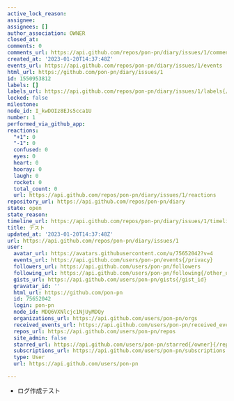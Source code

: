 ```yaml
---
active_lock_reason: 
assignee: 
assignees: []
author_association: OWNER
closed_at: 
comments: 0
comments_url: https://api.github.com/repos/pon-pn/diary/issues/1/comments
created_at: '2023-01-20T14:37:48Z'
events_url: https://api.github.com/repos/pon-pn/diary/issues/1/events
html_url: https://github.com/pon-pn/diary/issues/1
id: 1550953812
labels: []
labels_url: https://api.github.com/repos/pon-pn/diary/issues/1/labels{/name}
locked: false
milestone: 
node_id: I_kwDOIz8EJs5cca1U
number: 1
performed_via_github_app: 
reactions:
  "+1": 0
  "-1": 0
  confused: 0
  eyes: 0
  heart: 0
  hooray: 0
  laugh: 0
  rocket: 0
  total_count: 0
  url: https://api.github.com/repos/pon-pn/diary/issues/1/reactions
repository_url: https://api.github.com/repos/pon-pn/diary
state: open
state_reason: 
timeline_url: https://api.github.com/repos/pon-pn/diary/issues/1/timeline
title: テスト
updated_at: '2023-01-20T14:37:48Z'
url: https://api.github.com/repos/pon-pn/diary/issues/1
user:
  avatar_url: https://avatars.githubusercontent.com/u/75652042?v=4
  events_url: https://api.github.com/users/pon-pn/events{/privacy}
  followers_url: https://api.github.com/users/pon-pn/followers
  following_url: https://api.github.com/users/pon-pn/following{/other_user}
  gists_url: https://api.github.com/users/pon-pn/gists{/gist_id}
  gravatar_id: ''
  html_url: https://github.com/pon-pn
  id: 75652042
  login: pon-pn
  node_id: MDQ6VXNlcjc1NjUyMDQy
  organizations_url: https://api.github.com/users/pon-pn/orgs
  received_events_url: https://api.github.com/users/pon-pn/received_events
  repos_url: https://api.github.com/users/pon-pn/repos
  site_admin: false
  starred_url: https://api.github.com/users/pon-pn/starred{/owner}{/repo}
  subscriptions_url: https://api.github.com/users/pon-pn/subscriptions
  type: User
  url: https://api.github.com/users/pon-pn

---
```

- ログ作成テスト